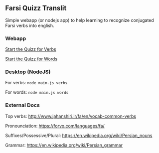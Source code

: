 ## Farsi Quizz Translit

Simple webapp (or nodejs app) to help learning to recognize conjugated Farsi verbs into english.


### Webapp

[Start the Quizz for Verbs](http://htmlpreview.github.io/?https://github.com/benji/farsi-quizz-translit/blob/master/verbs.html)

[Start the Quizz for Words](http://htmlpreview.github.io/?https://github.com/benji/farsi-quizz-translit/blob/master/words.html)

### Desktop (NodeJS)

For verbs: 
```node main.js verbs```

For words: 
```node main.js words```

### External Docs

Top verbs: http://www.jahanshiri.ir/fa/en/vocab-common-verbs

Pronounciation: https://forvo.com/languages/fa/

Suffixes/Possessive/Plural: https://en.wikipedia.org/wiki/Persian_nouns

Grammar: https://en.wikipedia.org/wiki/Persian_grammar
